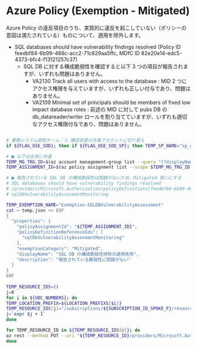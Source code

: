 # Azure Policy (Exemption - Mitigated)

Azure Policy の違反項目のうち、実質的に違反を起こしていない（ポリシーの意図は満たされている）ものについて、適用を除外します。

- SQL databases should have vulnerability findings resolved (Policy ID feedbf84-6b99-488c-acc2-71c829aa5ffc, MDfC ID 82e20e14-edc5-4373-bfc4-f13121257c37)
  - SQL DB に対する構成脆弱性を確認すると以下 3 つの項目が報告されますが、いずれも問題はありません。
    - VA2130 Track all users with access to the database : MID 2 つにアクセス権限を与えていますが、いずれも正しい付与であり、問題はありません。
    - VA2109 Minimal set of principals should be members of fixed low impact database roles : 前述の MID に対して pubs DB の db_datareader/writer ロールを割り当てていますが、いずれも適切なアクセス権限付与であり、問題はありません。

```bash

# 業務システム統制チーム／③ 構成変更の作業アカウントに切り替え
if ${FLAG_USE_SOD}; then if ${FLAG_USE_SOD_SP}; then TEMP_SP_NAME="sp_gov_change"; az login --service-principal --username ${SP_APP_IDS[${TEMP_SP_NAME}]} --password "${SP_PWDS[${TEMP_SP_NAME}]}" --tenant ${PRIMARY_DOMAIN_NAME} --allow-no-subscriptions; else az account clear; az login -u "user_gov_change@${PRIMARY_DOMAIN_NAME}" -p "${ADMIN_PASSWORD}"; fi; fi

# ■ 以下は全体に共通
TEMP_MG_TRG_ID=$(az account management-group list --query "[?displayName=='Tenant Root Group'].id" -o tsv)
TEMP_ASSIGNMENT_ID=$(az policy assignment list --scope $TEMP_MG_TRG_ID --query "[? displayName == 'Microsoft Cloud Security Benchmark'].id" -o tsv)

# ■ 報告されている SQL DB の構成脆弱性は問題がないため、Mitigated 扱いにする
# SQL databases should have vulnerability findings resolved
# /providers/Microsoft.Authorization/policyDefinitions/feedbf84-6b99-488c-acc2-71c829aa5ffc
# sqlDbVulnerabilityAssesmentMonitoring

TEMP_EXEMPTION_NAME="Exemption-SQLDBVulnerabilityAssessment"
cat > temp.json << EOF
{
  "properties": {
    "policyAssignmentId": "${TEMP_ASSIGNMENT_ID}",
    "policyDefinitionReferenceIds": [
      "sqlDbVulnerabilityAssesmentMonitoring"
    ],
    "exemptionCategory": "Mitigated",
    "displayName": "SQL DB の構成脆弱性排除の適用免除",
    "description": "報告されている脆弱性に問題がない"
  }
}
EOF
 
TEMP_RESOURCE_IDS=()
j=0
for i in ${VDC_NUMBERS}; do
TEMP_LOCATION_PREFIX=${LOCATION_PREFIXS[$i]}
TEMP_RESOURCE_IDS[j]="/subscriptions/${SUBSCRIPTION_ID_SPOKE_F}/resourcegroups/rg-spokef-${TEMP_LOCATION_PREFIX}/providers/microsoft.sql/servers/sql-spokef-${UNIQUE_SUFFIX}-${TEMP_LOCATION_PREFIX}"
j=`expr $j + 1`
done

for TEMP_RESOURCE_ID in ${TEMP_RESOURCE_IDS[@]}; do
az rest --method PUT --uri "${TEMP_RESOURCE_ID}/providers/Microsoft.Authorization/policyExemptions/${TEMP_EXEMPTION_NAME}?api-version=2022-07-01-preview" --body @temp.json
done

```
